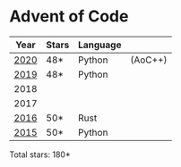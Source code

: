 # Advent of Code

| Year          | Stars | Language |         |
| ------------- | ----- | -------- | ------- |
| [2020](/2020) | 48*   | Python   | (AoC++) |
| [2019](/2019) | 48*   | Python   |         |
| 2018          |       |          |         |
| 2017          |       |          |         |
| [2016](/2016) | 50*   | Rust     |         |
| [2015](/2015) | 50*   | Python   |         |

Total stars: 180*